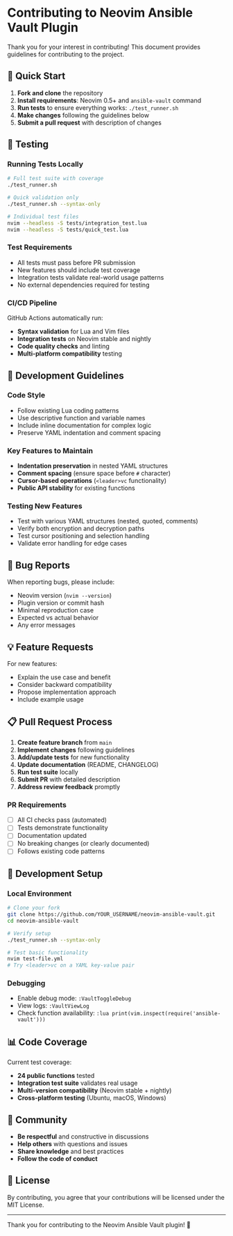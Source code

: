 # Contributing to Neovim Ansible Vault Plugin

Thank you for your interest in contributing! This document provides guidelines for contributing to the project.

## 🚀 **Quick Start**

1. **Fork and clone** the repository
2. **Install requirements**: Neovim 0.5+ and `ansible-vault` command
3. **Run tests** to ensure everything works: `./test_runner.sh`
4. **Make changes** following the guidelines below
5. **Submit a pull request** with description of changes

## 🧪 **Testing**

### Running Tests Locally
```bash
# Full test suite with coverage
./test_runner.sh

# Quick validation only
./test_runner.sh --syntax-only

# Individual test files
nvim --headless -S tests/integration_test.lua
nvim --headless -S tests/quick_test.lua
```

### Test Requirements
- All tests must pass before PR submission
- New features should include test coverage
- Integration tests validate real-world usage patterns
- No external dependencies required for testing

### CI/CD Pipeline
GitHub Actions automatically run:
- **Syntax validation** for Lua and Vim files
- **Integration tests** on Neovim stable and nightly
- **Code quality checks** and linting
- **Multi-platform compatibility** testing

## 📝 **Development Guidelines**

### Code Style
- Follow existing Lua coding patterns
- Use descriptive function and variable names
- Include inline documentation for complex logic
- Preserve YAML indentation and comment spacing

### Key Features to Maintain
- **Indentation preservation** in nested YAML structures
- **Comment spacing** (ensure space before `#` character)
- **Cursor-based operations** (`<leader>vc` functionality)
- **Public API stability** for existing functions

### Testing New Features
- Test with various YAML structures (nested, quoted, comments)
- Verify both encryption and decryption paths
- Test cursor positioning and selection handling
- Validate error handling for edge cases

## 🐛 **Bug Reports**

When reporting bugs, please include:
- Neovim version (`nvim --version`)
- Plugin version or commit hash
- Minimal reproduction case
- Expected vs actual behavior
- Any error messages

## 💡 **Feature Requests**

For new features:
- Explain the use case and benefit
- Consider backward compatibility
- Propose implementation approach
- Include example usage

## 📋 **Pull Request Process**

1. **Create feature branch** from `main`
2. **Implement changes** following guidelines
3. **Add/update tests** for new functionality
4. **Update documentation** (README, CHANGELOG)
5. **Run test suite** locally
6. **Submit PR** with detailed description
7. **Address review feedback** promptly

### PR Requirements
- [ ] All CI checks pass (automated)
- [ ] Tests demonstrate functionality
- [ ] Documentation updated
- [ ] No breaking changes (or clearly documented)
- [ ] Follows existing code patterns

## 🔧 **Development Setup**

### Local Environment
```bash
# Clone your fork
git clone https://github.com/YOUR_USERNAME/neovim-ansible-vault.git
cd neovim-ansible-vault

# Verify setup
./test_runner.sh --syntax-only

# Test basic functionality
nvim test-file.yml
# Try <leader>vc on a YAML key-value pair
```

### Debugging
- Enable debug mode: `:VaultToggleDebug`
- View logs: `:VaultViewLog`
- Check function availability: `:lua print(vim.inspect(require('ansible-vault')))`

## 📊 **Code Coverage**

Current test coverage:
- **24 public functions** tested
- **Integration test suite** validates real usage
- **Multi-version compatibility** (Neovim stable + nightly)
- **Cross-platform testing** (Ubuntu, macOS, Windows)

## 🤝 **Community**

- **Be respectful** and constructive in discussions
- **Help others** with questions and issues
- **Share knowledge** and best practices
- **Follow the code of conduct**

## 📄 **License**

By contributing, you agree that your contributions will be licensed under the MIT License.

---

Thank you for contributing to the Neovim Ansible Vault plugin! 🎉